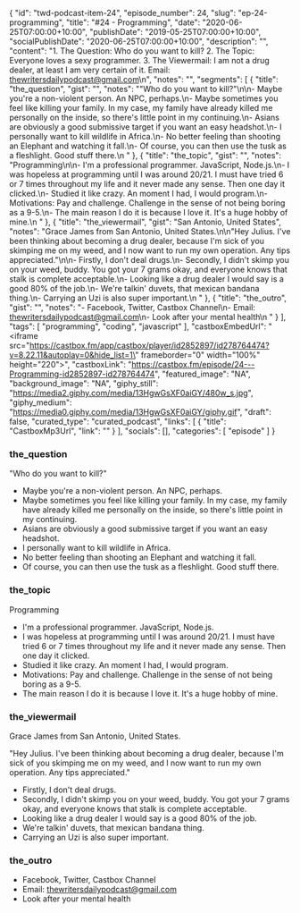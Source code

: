 {
	"id": "twd-podcast-item-24",
	"episode_number": 24,
	"slug": "ep-24-programming",
	"title": "#24 - Programming",
	"date": "2020-06-25T07:00:00+10:00",
	"publishDate": "2019-05-25T07:00:00+10:00",
	"socialPublishDate": "2020-06-25T07:00:00+10:00",
	"description": "",
	"content": "1. The Question: Who do you want to kill? 2. The Topic: Everyone loves a sexy programmer. 3. The Viewermail: I am not a drug dealer, at least I am very certain of it. Email: thewritersdailypodcast@gmail.com\n",
	"notes": "",
	"segments": [
		{
			"title": "the_question",
			"gist": "",
			"notes": "\"Who do you want to kill?\"\n\n- Maybe you're a non-violent person. An NPC, perhaps.\n- Maybe sometimes you feel like killing your family. In my case, my family have already killed me personally on the inside, so there's little point in my continuing.\n- Asians are obviously a good submissive target if you want an easy headshot.\n- I personally want to kill wildlife in Africa.\n- No better feeling than shooting an Elephant and watching it fall.\n- Of course, you can then use the tusk as a fleshlight. Good stuff there.\n      "
		},
		{
			"title": "the_topic",
			"gist": "",
			"notes": "Programming\n\n- I'm a professional programmer. JavaScript, Node.js.\n- I was hopeless at programming until I was around 20/21. I must have tried 6 or 7 times throughout my life and it never made any sense. Then one day it clicked.\n- Studied it like crazy. An moment I had, I would program.\n- Motivations: Pay and challenge. Challenge in the sense of not being boring as a 9-5.\n- The main reason I do it is because I love it. It's a huge hobby of mine.\n      "
		},
		{
			"title": "the_viewermail",
			"gist": "San Antonio, United States",
			"notes": "Grace James from San Antonio, United States.\n\n\"Hey Julius. I've been thinking about becoming a drug dealer, because I'm sick of you skimping me on my weed, and I now want to run my own operation. Any tips appreciated.\"\n\n- Firstly, I don't deal drugs.\n- Secondly, I didn't skimp you on your weed, buddy. You got your 7 grams okay, and everyone knows that stalk is complete acceptable.\n- Looking like a drug dealer I would say is a good 80% of the job.\n- We're talkin' duvets, that mexican bandana thing.\n- Carrying an Uzi is also super important.\n      "
		},
		{
			"title": "the_outro",
			"gist": "",
			"notes": "- Facebook, Twitter, Castbox Channel\n- Email: thewritersdailypodcast@gmail.com\n- Look after your mental health\n      "
		}
	],
	"tags": [
		"programming",
		"coding",
		"javascript"
	],
	"castboxEmbedUrl": "<iframe src=\"https://castbox.fm/app/castbox/player/id2852897/id278764474?v=8.22.11&autoplay=0&hide_list=1\" frameborder=\"0\" width=\"100%\" height=\"220\"></iframe>",
	"castboxLink": "https://castbox.fm/episode/24---Programming-id2852897-id278764474",
	"featured_image": "NA",
	"background_image": "NA",
	"giphy_still": "https://media2.giphy.com/media/13HgwGsXF0aiGY/480w_s.jpg",
	"giphy_medium": "https://media0.giphy.com/media/13HgwGsXF0aiGY/giphy.gif",
	"draft": false,
	"curated_type": "curated_podcast",
	"links": [
		{
			"title": "CastboxMp3Url",
			"link": ""
		}
	],
	"socials": [],
	"categories": [
		"episode"
	]
}

### the_question

"Who do you want to kill?"

- Maybe you're a non-violent person. An NPC, perhaps.
- Maybe sometimes you feel like killing your family. In my case, my family have already killed me personally on the inside, so there's little point in my continuing.
- Asians are obviously a good submissive target if you want an easy headshot.
- I personally want to kill wildlife in Africa.
- No better feeling than shooting an Elephant and watching it fall.
- Of course, you can then use the tusk as a fleshlight. Good stuff there.
      
### the_topic

Programming

- I'm a professional programmer. JavaScript, Node.js.
- I was hopeless at programming until I was around 20/21. I must have tried 6 or 7 times throughout my life and it never made any sense. Then one day it clicked.
- Studied it like crazy. An moment I had, I would program.
- Motivations: Pay and challenge. Challenge in the sense of not being boring as a 9-5.
- The main reason I do it is because I love it. It's a huge hobby of mine.
      
### the_viewermail

Grace James from San Antonio, United States.

"Hey Julius. I've been thinking about becoming a drug dealer, because I'm sick of you skimping me on my weed, and I now want to run my own operation. Any tips appreciated."

- Firstly, I don't deal drugs.
- Secondly, I didn't skimp you on your weed, buddy. You got your 7 grams okay, and everyone knows that stalk is complete acceptable.
- Looking like a drug dealer I would say is a good 80% of the job.
- We're talkin' duvets, that mexican bandana thing.
- Carrying an Uzi is also super important.
      
### the_outro

- Facebook, Twitter, Castbox Channel
- Email: thewritersdailypodcast@gmail.com
- Look after your mental health
      
